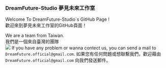 ### DreamFuture-Studio 夢見未來工作室  
Welcome To DreamFuture-Studio`s GitHub Page !  
歡迎來到夢見未來工作室的GitHub頁面！  
  
We are a team from Taiwan.  
我們是一個來自臺灣的團隊  
![](https://cdn.discordapp.com/attachments/962357633703116840/962358282213789736/linkedin_banner_image_2.png)
If you have any problem or wanna contect us, you can send a mail to `DreamFuture.official@gmail.com`.
如果您有任何問題或想聯繫我們，歡迎藉由 `DreamFuture.official@gmail.com` 向我們發送郵件。